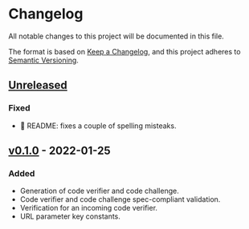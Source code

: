 # Changelog
All notable changes to this project will be documented in this file.

The format is based on [Keep a Changelog](https://keepachangelog.com/en/1.0.0/),
and this project adheres to [Semantic Versioning](https://semver.org/spec/v2.0.0.html).

## [Unreleased]
### Fixed
- :memo: README: fixes a couple of spelling misteaks.

## [v0.1.0] - 2022-01-25
### Added
- Generation of code verifier and code challenge.
- Code verifier and code challenge spec-compliant validation.
- Verification for an incoming code verifier.
- URL parameter key constants.

[Unreleased]: https://github.com/matthewhartstonge/pkce/compare/v0.1.0...HEAD
[v0.1.0]: https://github.com/matthewhartstonge/pkce/releases/tag/v0.1.0
